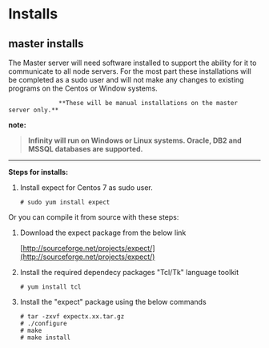  # Installs

## **master installs**

The Master server will need software installed to support the ability for it to communicate to all node servers. For the most part these installations will be completed as a sudo user and will not make any changes to existing programs on the Centos or Window systems.

                  **These will be manual installations on the master server only.**

**note:**
> **Infinity will run on Windows or Linux systems. Oracle, DB2 and MSSQL databases are supported.**


----------


**Steps for installs:**
 1. Install expect for Centos 7 as sudo user.
 
     
		# sudo yum install expect

     
Or you can compile it from source with these steps:

1) Download the expect package from the below link

	[http://sourceforge.net/projects/expect/](http://sourceforge.net/projects/expect/)
2) Install the required dependecy packages "Tcl/Tk" language toolkit


       # yum install tcl

3) Install the "expect" package using the below commands
  

       # tar -zxvf expectx.xx.tar.gz
       # ./configure
       # make
       # make install


<!--stackedit_data:
eyJoaXN0b3J5IjpbLTIyNjcyMjAwN119
-->